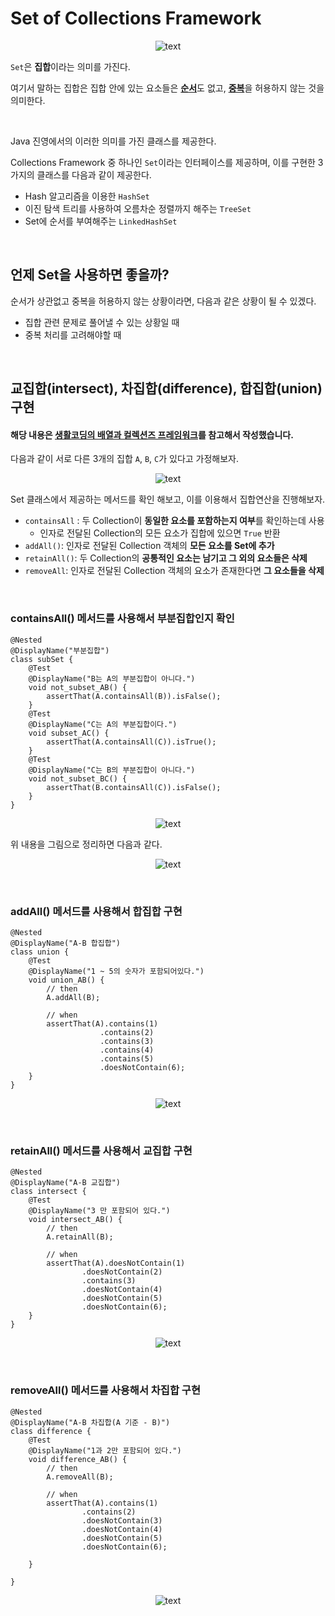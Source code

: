 <div class="markdown-body">  

# Set of Collections Framework  

<p align="center">
  <img src="https://github.com/hbkuk/blog/assets/109803585/95356c0c-8efe-4cef-a411-822a0de74d3d" alt="text" width="number" />
</p>  

`Set`은 **집합**이라는 의미를 가진다.  

여기서 말하는 집합은 집합 안에 있는 요소들은 <u>**순서**</u>도 없고, <u>**중복**</u>을 허용하지 않는 것을 의미한다.  

<br>

Java 진영에서의 이러한 의미를 가진 클래스를 제공한다.  

Collections Framework 중 하나인 `Set`이라는 인터페이스를 제공하며, 이를 구현한 3가지의 클래스를 다음과 같이 제공한다.  

- Hash 알고리즘을 이용한 `HashSet`
- 이진 탐색 트리를 사용하여 오름차순 정렬까지 해주는 `TreeSet`
- Set에 순서를 부여해주는 `LinkedHashSet`  

<br>  

## 언제 Set을 사용하면 좋을까?  

순서가 상관없고 중복을 허용하지 않는 상황이라면, 다음과 같은 상황이 될 수 있겠다.  
- 집합 관련 문제로 풀어낼 수 있는 상황일 때
- 중복 처리를 고려해야할 때  

<br>  

## 교집합(intersect), 차집합(difference), 합집합(union) 구현  

#### 해당 내용은 [생활코딩의 배열과 컬렉션즈 프레임워크](https://opentutorials.org/module/516/6446)를 참고해서 작성했습니다.  

다음과 같이 서로 다른 3개의 집합 `A`, `B`, `C`가 있다고 가정해보자.  

<p align="center">
  <img src="https://github.com/hbkuk/blog/assets/109803585/c87ee335-3823-4317-97f6-741e22f74618" alt="text" width="number" />
</p>  

Set 클래스에서 제공하는 메서드를 확인 해보고, 이를 이용해서 집합연산을 진행해보자.  

- `containsAll` : 두 Collection이 **동일한 요소를 포함하는지 여부**를 확인하는데 사용
    - 인자로 전달된 Collection의 모든 요소가 집합에 있으면 `True` 반환
- `addAll()`: 인자로 전달된 Collection 객체의 **모든 요소를 Set에 추가**
- `retainAll()`: 두 Collection의 **공통적인 요소는 남기고 그 외의 요소들은 삭제**  
- `removeAll`: 인자로 전달된 Collection 객체의 요소가 존재한다면 **그 요소들을 삭제**  

<br>    

### containsAll() 메서드를 사용해서 부분집합인지 확인  

```
@Nested
@DisplayName("부분집합")
class subSet {
    @Test
    @DisplayName("B는 A의 부분집합이 아니다.")
    void not_subset_AB() {
        assertThat(A.containsAll(B)).isFalse();
    }
    @Test
    @DisplayName("C는 A의 부분집합이다.")
    void subset_AC() {
        assertThat(A.containsAll(C)).isTrue();
    }
    @Test
    @DisplayName("C는 B의 부분집합이 아니다.")
    void not_subset_BC() {
        assertThat(B.containsAll(C)).isFalse();
    }
}
```  

<p align="center">
  <img src="https://github.com/hbkuk/blog/assets/109803585/ebd4e1c4-ae37-4bee-af89-682ae4f0b36b" alt="text" width="number" />
</p>  

위 내용을 그림으로 정리하면 다음과 같다.  

<p align="center">
  <img src="https://github.com/hbkuk/blog/assets/109803585/bf4f9d13-ab0e-47b8-bc19-ade003f7b9b1" alt="text" width="number" />
</p>  

<br>  

### addAll() 메서드를 사용해서 합집합 구현  

```
@Nested
@DisplayName("A-B 합집합")
class union {
    @Test
    @DisplayName("1 ~ 5의 숫자가 포함되어있다.")
    void union_AB() {
        // then
        A.addAll(B);

        // when
        assertThat(A).contains(1)
                    .contains(2)
                    .contains(3)
                    .contains(4)
                    .contains(5)
                    .doesNotContain(6);
    }
}
```  

<p align="center">
  <img src="https://github.com/hbkuk/blog/assets/109803585/bcb9d169-0396-4bec-8a51-aecc1d45ff6d" alt="text" width="number" />
</p>  

<br>

### retainAll() 메서드를 사용해서 교집합 구현  

```
@Nested
@DisplayName("A-B 교집합")
class intersect {
    @Test
    @DisplayName("3 만 포함되어 있다.")
    void intersect_AB() {
        // then
        A.retainAll(B);

        // when
        assertThat(A).doesNotContain(1)
                .doesNotContain(2)
                .contains(3)
                .doesNotContain(4)
                .doesNotContain(5)
                .doesNotContain(6);
    }
}
```  

<p align="center">
  <img src="https://github.com/hbkuk/blog/assets/109803585/4f843b99-3206-440c-b931-73da61e36ba2" alt="text" width="number" />
</p>  

<br>

### removeAll() 메서드를 사용해서 차집합 구현  

```
@Nested
@DisplayName("A-B 차집합(A 기준 - B)")
class difference {
    @Test
    @DisplayName("1과 2만 포함되어 있다.")
    void difference_AB() {
        // then
        A.removeAll(B);

        // when
        assertThat(A).contains(1)
                .contains(2)
                .doesNotContain(3)
                .doesNotContain(4)
                .doesNotContain(5)
                .doesNotContain(6);

    }

}
```  

<p align="center">
  <img src="https://github.com/hbkuk/blog/assets/109803585/c1395d43-aff3-41e4-a46e-0ac60f0afea5" alt="text" width="number" />
</p>  

</div>